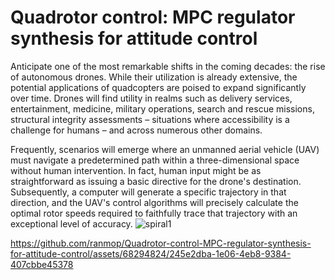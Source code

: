 # Quadrotor control: MPC regulator synthesis for attitude control

Anticipate one of the most remarkable shifts in the coming decades: the rise of autonomous drones. While their utilization is already extensive, the potential applications of quadcopters are poised to expand significantly over time. Drones will find utility in realms such as delivery services, entertainment, medicine, military operations, search and rescue missions, structural integrity assessments – situations where accessibility is a challenge for humans – and across numerous other domains.

Frequently, scenarios will emerge where an unmanned aerial vehicle (UAV) must navigate a predetermined path within a three-dimensional space without human intervention. In fact, human input might be as straightforward as issuing a basic directive for the drone's destination. Subsequently, a computer will generate a specific trajectory in that direction, and the UAV's control algorithms will precisely calculate the optimal rotor speeds required to faithfully trace that trajectory with an exceptional level of accuracy.
 ![spiral1](https://github.com/ranmop/Quadrotor-control-MPC-regulator-synthesis-for-attitude-control/assets/68294824/33c867db-c852-4ffa-b370-c6f8b7b7c562)

https://github.com/ranmop/Quadrotor-control-MPC-regulator-synthesis-for-attitude-control/assets/68294824/245e2dba-1e06-4eb8-9384-407cbbe45378

